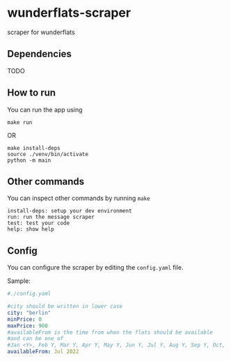 # wunderflats-scraper
scraper for wunderflats

## Dependencies
TODO

## How to run

You can run the app using
```
make run
```

OR

```
make install-deps
source ./venv/bin/activate
python -m main
```

## Other commands
You can inspect other commands by running `make`

```
install-deps: setup your dev environment
run: run the message scraper
test: test your code
help: show help
```

## Config

You can configure the scraper by editing the `config.yaml` file.

Sample:
```yaml
#./config.yaml

#city should be written in lower case
city: "berlin"
minPrice: 0
maxPrice: 900
#availableFrom is the time from when the flats should be available
#and can be one of
#Jan <Y>, Feb Y, Mar Y, Apr Y, May Y, Jun Y, Jul Y, Aug Y, Sep Y, Oct, Nov Y, Dev Y
availableFrom: Jul 2022
```
